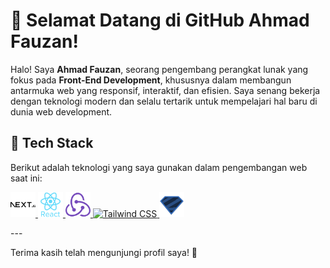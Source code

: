 # 👋 Selamat Datang di GitHub Ahmad Fauzan!

Halo! Saya **Ahmad Fauzan**, seorang pengembang perangkat lunak yang fokus pada **Front-End Development**, khususnya dalam membangun antarmuka web yang responsif, interaktif, dan efisien. Saya senang bekerja dengan teknologi modern dan selalu tertarik untuk mempelajari hal baru di dunia web development.

## 🚀 Tech Stack
Berikut adalah teknologi yang saya gunakan dalam pengembangan web saat ini:

<p align="left">
  <a href="https://nextjs.org/" target="_blank" rel="noreferrer">
    <img src="https://raw.githubusercontent.com/devicons/devicon/master/icons/nextjs/nextjs-original-wordmark.svg" alt="Next.js" width="40" height="40" />
  </a>
  <a href="https://reactjs.org/" target="_blank" rel="noreferrer">
    <img src="https://raw.githubusercontent.com/devicons/devicon/master/icons/react/react-original-wordmark.svg" alt="React" width="40" height="40" />
  </a>
  <a href="https://redux.js.org/" target="_blank" rel="noreferrer">
    <img src="https://raw.githubusercontent.com/devicons/devicon/master/icons/redux/redux-original.svg" alt="Redux" width="40" height="40" />
  </a>
  <a href="https://tailwindcss.com/" target="_blank" rel="noreferrer">
    <img src="https://www.vectorlogo.zone/logos/tailwindcss/tailwindcss-icon.svg" alt="Tailwind CSS" width="40" height="40" />
  </a>
  <a href="https://github.com/colinhacks/zod" target="_blank" rel="noreferrer">
    <img src="https://raw.githubusercontent.com/colinhacks/zod/master/logo.svg" alt="Zod" width="40" height="40" />
  </a>
</p>
---

Terima kasih telah mengunjungi profil saya! 🚀

